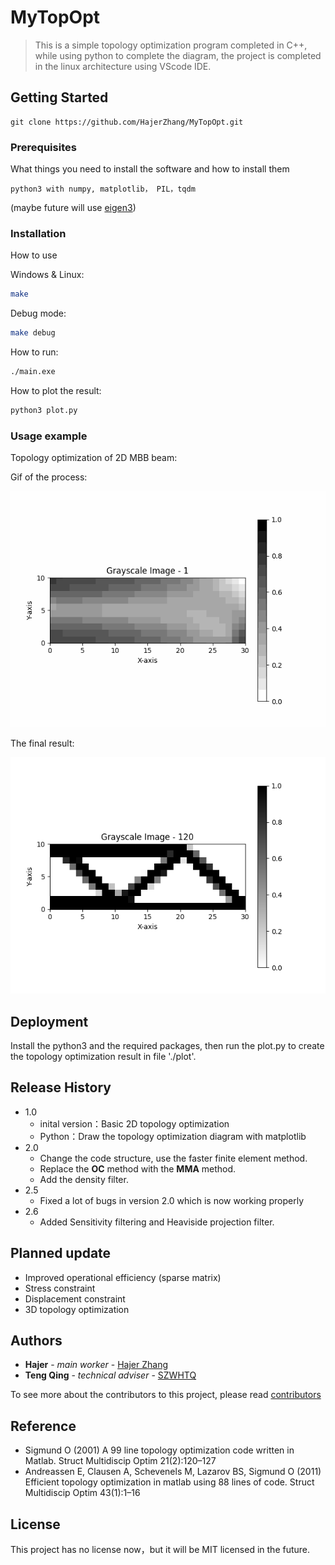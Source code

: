 # MyTopOpt


> This is a simple topology optimization program completed in C++, while using python to complete the diagram, the project is completed in the linux architecture using VScode IDE.


## Getting Started 


```
git clone https://github.com/HajerZhang/MyTopOpt.git
```

### Prerequisites 

What things you need to install the software and how to install them

```
python3 with numpy, matplotlib， PIL，tqdm
```
(maybe future will use [eigen3](https://gitlab.com/libeigen/eigen/-/releases/3.4.0))
### Installation 

How to use

Windows  & Linux:

```sh
make
```
Debug mode:

```sh
make debug
```
How to run:

```sh
./main.exe
```
How to plot the result:

```sh
python3 plot.py
```

### Usage example 

Topology optimization of 2D MBB beam:

Gif of the process:

![image](./plot/result.gif)

The final result:

![image](./plot/final.png)

## Deployment 

Install the python3 and the required packages, then run the plot.py to create the topology optimization result in file './plot'.

## Release History 
* 1.0
    * inital version：Basic 2D topology optimization
    * Python：Draw the topology optimization diagram with matplotlib
* 2.0
    * Change the code structure, use the faster finite element method.
    * Replace the <strong>OC</strong> method with the <strong>MMA</strong> method.
    * Add the density filter.  
* 2.5
    * Fixed a lot of bugs in version 2.0 which is now working properly   
* 2.6
    * Added Sensitivity filtering and Heaviside projection filter.
## Planned update
* Improved operational efficiency (sparse matrix)
* Stress constraint
* Displacement constraint
* 3D topology optimization
## Authors 

* **Hajer** - *main worker* - [Hajer Zhang](https://github.com/HajerZhang)
* **Teng Qing** - *technical adviser* - [SZWHTQ](https://github.com/SZWHTQ)

To see more about the contributors to this project, please read [contributors](https://github.com/HajerZhang/MyTopOpt/graphs/contributors) 


## Reference

* Sigmund O (2001) A 99 line topology optimization code written in Matlab. Struct Multidiscip Optim
21(2):120–127
* Andreassen E, Clausen A, Schevenels M, Lazarov BS, Sigmund O
(2011) Efficient topology optimization in matlab using 88 lines of
code. Struct Multidiscip Optim 43(1):1–16

## License 

This project has no license now，but it will be MIT licensed in the future.




